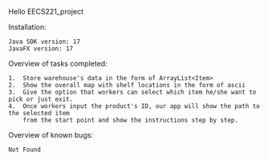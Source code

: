 Hello EECS221_project

Installation:

    Java SDK version: 17
    JavaFX version: 17

Overview of tasks completed:

    1.  Store warehouse's data in the form of ArrayList<Item>
    2.  Show the overall map with shelf locations in the form of ascii
    3.  Give the option that workers can select which item he/she want to pick or just exit.
    4.  Once workers input the product's ID, our app will show the path to the selected item 
        from the start point and show the instructions step by step.
Overview of known bugs:

    Not Found